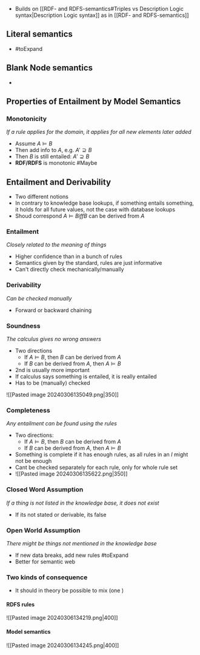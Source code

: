 
* Builds on [[RDF- and RDFS-semantics#Triples vs Description Logic syntax|Description Logic syntax]] as in [[RDF- and RDFS-semantics]]

## Literal semantics
* #toExpand 

## Blank Node semantics
* 

## Properties of Entailment by Model Semantics

### Monotonicity
_If a rule applies for the domain, it applies for all new elements later added_
* Assume $A \vDash B$
* Then add info to $A$, e.g. $A' \supseteq B$
* Then $B$ is still entailed: $A' \supseteq B$
* **RDF/RDFS** is monotonic #Maybe
 
## Entailment and Derivability

* Two different notions
* In contrary to knowledge base lookups, if something entails something, it holds for all future values, not the case with database lookups
* Shoud correspond $A \vDash B iff B$ can be derived from $A$

### Entailment
_Closely related to the meaning of things_
* Higher confidence than in a bunch of rules
* Semantics given by the standard, rules are just informative
* Can't directly check mechanically/manually

### Derivability
_Can be checked manually_
* Forward or backward chaining

### Soundness
_The calculus gives no wrong answers_
* Two directions
	* If $A \vDash B$, then $B$ can be derived from $A$
	* If $B$ can be derived from $A$, then $A \vDash B$
* 2nd is usually more important
* If calculus says something is entailed, it is really entailed
* Has to be (manually) checked

![[Pasted image 20240306135049.png|350]]

### Completeness
_Any entailment can be found using the rules_
* Two directions:
	* If $A \vDash B$, then $B$ can be derived from $A$
	* If $B$ can be derived from $A$, then $A \vDash B$
* Something is complete if it has enough rules, as all rules in an $I$ might not be enough
* Cant be checked separately for each rule, only for whole rule set
* ![[Pasted image 20240306135622.png|350]]


### Closed Word Assumption
_If a thing is not listed in the knowledge base, it does not exist_
* If its not stated or derivable, its false

### Open World Assumption
_There might be things not mentioned in the knowledge base_
* If new data breaks, add new rules #toExpand 
* Better for semantic web

### Two kinds of consequence

* It should in theory be possible to mix (one )
#### RDFS rules
![[Pasted image 20240306134219.png|400]]

#### Model semantics
![[Pasted image 20240306134245.png|400]]
